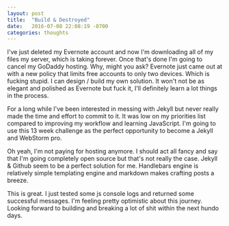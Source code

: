 ```yaml
---
layout: post
title:  "Build & Destroyed"
date:   2016-07-08 22:08:19 -0700
categories: thoughts
---
```


I've just deleted my Evernote account and now I'm downloading all of my files my server, which is taking forever. Once that's done I'm going to cancel my GoDaddy hosting. Why, might you ask? Evernote just came out at with a new policy that limits free accounts to only two devices. Which is fucking stupid. I can design / build my own solution. It won't not be as elegant and polished as Evernote but fuck it, I'll definitely learn a lot things in the process.

For a long while I've been interested in messing with Jekyll but never really made the time and effort to commit to it. It was low on my priorities list compared to improving my workflow and learning JavaScript. I'm going to use this 13 week challenge as the perfect opportunity to become a Jekyll and  WebStorm pro.

Oh yeah, I'm not paying for hosting anymore. I should act all fancy and say that I'm going completely open source but that's not really the case. Jekyll & Github seem to be a perfect solution for me. Handlebars engine is relatively simple templating engine and markdown makes crafting posts a breeze.

This is great. I just tested some js console logs and returned some successful messages. I'm feeling pretty optimistic about this journey. Looking forward to building and breaking a lot of shit within the next hundo days.